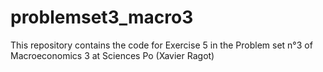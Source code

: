# problemset3_macro3

This repository contains the code for Exercise 5 in the Problem set n°3 of Macroeconomics 3 at Sciences Po (Xavier Ragot)
